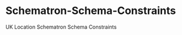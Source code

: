 Schematron-Schema-Constraints
=============================

UK Location Schematron Schema Constraints
